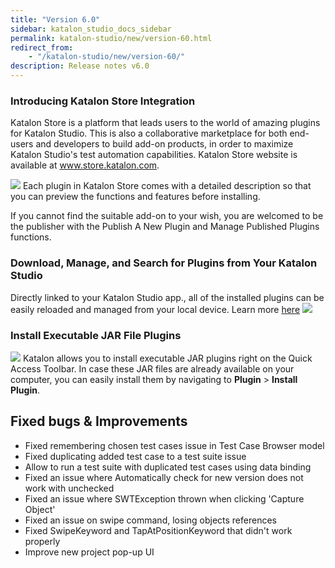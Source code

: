 ```yaml
---
title: "Version 6.0"
sidebar: katalon_studio_docs_sidebar
permalink: katalon-studio/new/version-60.html
redirect_from:
    - "/katalon-studio/new/version-60/"
description: Release notes v6.0
---
```

### Introducing Katalon Store Integration
Katalon Store is a platform that leads users to the world of amazing plugins for Katalon Studio. This is also a collaborative marketplace for both end-users and developers to build add-on products, in order to maximize Katalon Studio's test automation capabilities. Katalon Store website is available at www.store.katalon.com.  

![](../../images/katalon-studio/new/version-60/3.png)
Each plugin in Katalon Store comes with a detailed description so that you can preview the functions and features before installing. 

If you cannot find the suitable add-on to your wish, you are welcomed to be the publisher with the Publish A New Plugin and Manage Published Plugins functions. 


### Download, Manage, and Search for Plugins from Your Katalon Studio 
Directly linked to your Katalon Studio app., all of the installed plugins can be easily reloaded and managed from your local device. Learn more [here](http://docs-staging.katalon.com/store-staging/katalon-store/docs/user/getting-started.html)
![](../../images/katalon-studio/new/version-60/2.png)

### Install Executable JAR File Plugins 
![](../../images/katalon-studio/new/version-60/1.png)
Katalon allows you to install executable JAR plugins right on the Quick Access Toolbar. In case these JAR files are already available  on your computer, you can easily install them by navigating to **Plugin** > **Install Plugin**.

Fixed bugs & Improvements
-----------------------
* Fixed remembering chosen test cases issue in Test Case Browser model
* Fixed duplicating added test case to a test suite issue
* Allow to run a test suite with duplicated test cases using data binding
* Fixed an issue where Automatically check for new version does not work with unchecked
* Fixed an issue where SWTException thrown when clicking 'Capture Object'
* Fixed an issue on swipe command, losing objects references
* Fixed SwipeKeyword and TapAtPositionKeyword that didn't work properly
* Improve new project pop-up UI

